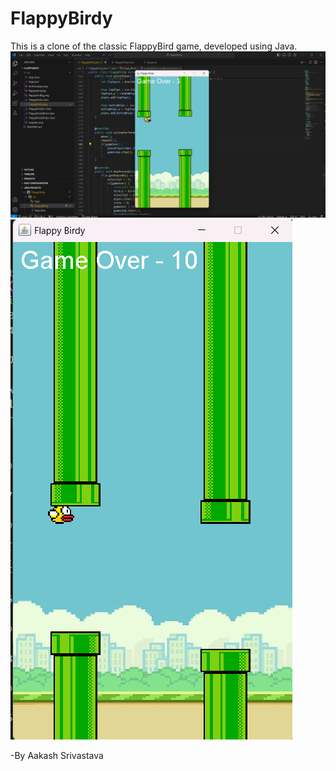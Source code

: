 # FlappyBirdy
This is a clone of the classic FlappyBird game, developed using Java.
![alt text](image.png)
![alt text](image-2.png)

-By Aakash Srivastava

